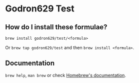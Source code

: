 # Godron629 Test

## How do I install these formulae?

`brew install godron629/test/<formula>`

Or `brew tap godron629/test` and then `brew install <formula>`.

## Documentation

`brew help`, `man brew` or check [Homebrew's documentation](https://docs.brew.sh).
